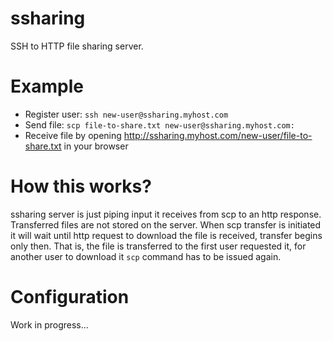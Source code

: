 ssharing
========
SSH to HTTP file sharing server.

Example
========
* Register user: `ssh new-user@ssharing.myhost.com`
* Send file: `scp file-to-share.txt new-user@ssharing.myhost.com:`
* Receive file by opening http://ssharing.myhost.com/new-user/file-to-share.txt in your browser

How this works?
========
ssharing server is just piping input it receives from scp to an http response. Transferred files are not stored on the server. When scp transfer is initiated it will wait until http request to download the file is received, transfer begins only then. That is, the file is transferred to the first user requested it, for another user to download it `scp` command has to be issued again.

Configuration
========
Work in progress...
